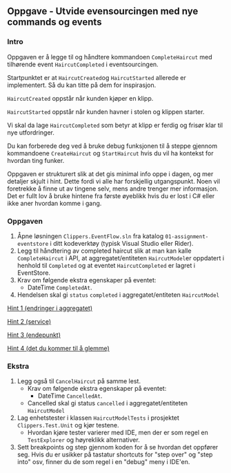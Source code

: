 ## Oppgave - Utvide evensourcingen med nye commands og events

### Intro
Oppgaven er å legge til og håndtere kommandoen `CompleteHaircut` med tilhørende event `HaircutCompleted` i eventsourcingen. 

Startpunktet er at `HaircutCreated`og `HaircutStarted` allerede er implementert.  Så du kan titte på dem for inspirasjon.

`HaircutCreated` oppstår når kunden kjøper en klipp.

`HaircutStarted` oppstår når kunden havner i stolen og klippen starter. 

Vi skal da lage `HaircutCompleted` som betyr at klipp er ferdig og frisør klar til nye utfordringer.

Du kan forberede deg ved å bruke debug funksjonen til å steppe gjennom kommandoene `CreateHaircut` og `StartHaircut` hvis du vil ha kontekst for hvordan ting funker.

Oppgaven er strukturert slik at det gis minimal info oppe i dagen, og mer detaljer skjult i hint.  Dette fordi vi alle har forskjellig utgangspunkt. Noen vil foretrekke å finne ut av tingene selv, mens andre trenger mer informasjon. Det er fullt lov å bruke hintene fra første øyeblikk hvis du er lost i C# eller ikke aner hvordan komme i gang.

### Oppgaven

1. Åpne løsningen `Clippers.EventFlow.sln` fra katalog `01-assignment-eventstore` i ditt kodeverktøy (typisk Visual Studio eller Rider). 
2. Legg til håndtering av completed haircut slik at man kan kalle `CompleteHaircut` i API, at aggregatet/entiteten `HaircutModel`er oppdatert i henhold til `Completed` og at eventet `HaircutCompleted` er lagret i EventStore.
3. Krav om følgende ekstra egenskaper på eventet:
    - DateTime `CompletedAt`.
4. Hendelsen skal gi `status` `completed` i aggregatet/entiteten `HaircutModel`

[Hint 1 (endringer i aggregatet)](./hint01.md)

[Hint 2 (service)](./hint02.md)

[Hint 3 (endepunkt)](./hint03.md)

[Hint 4 (det du kommer til å glemme)](./hint04.md)

### Ekstra
1. Legg også til `CancelHaircut` på samme lest.
    - Krav om følgende ekstra egenskaper på eventet:
        - DateTime `CancelledAt`.
    - Cancelled skal gi status `cancelled` i aggregatet/entiteten `HaircutModel`
2. Lag enhetstester i klassen `HaircutModelTests` i prosjektet `Clippers.Test.Unit` og kjør testene.
    - Hvordan kjøre tester varierer med IDE, men der er som regel en `TestExplorer` og høyreklikk alternativer.
3. Sett breakpoints og step gjennom koden for å se hvordan det oppfører seg. Hvis du er usikker på tastatur shortcuts for "step over" og "step into" osv, finner du de som regel i en "debug" meny i IDE'en. 

